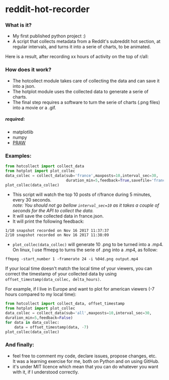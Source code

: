 # reddit-hot-recorder

### What is it?
- My first published python project :)
- A script that collects metadata from a Reddit's subreddit hot section, at regular intervals, and turns it into a serie of charts, to be animated.

Here is a result, after recording xx hours of activity on the top of r/all:

### How does it work?
- The hotcollect module takes care of collecting the data and can save it into a json.  
- The hotplot module uses the collected data to generate a serie of charts.  
- The final step requires a software to turn the serie of charts (.png files) into a movie or a .gif.  

##### required:
- matplotlib
- numpy
- [PRAW](https://praw.readthedocs.io/en/latest/)

### Examples:
```python
from hotcollect import collect_data
from hotplot import plot_collec
data_collec = collect_data(sub='france',maxposts=10,interval_sec=30,
                           duration_min=5,feedback=True,savefile='france.json')
plot_collec(data_collec)
```
- This script will watch the top 10 posts of r/france during 5 minutes, every 30 seconds.  
*note: You should not go bellow `interval_sec=10` as it takes a couple of seconds for the API to collect the data.*  
- It will save the collected data in france.json.  
- It will print the following feedback:  
```shell
1/10 snapshot recorded on Nov 16 2017 11:37:37
2/10 snapshot recorded on Nov 16 2017 11:38:09
```
- `plot_collec(data_collec)` will generate 10 .png to be turned into a .mp4.  
On linux, I use ffmepg to turns the serie of .png into a .mp4, as follow:  
```shell
ffmpeg -start_number 1 -framerate 24 -i %04d.png output.mp4
```  

If your local time doesn't match the local time of your viewers, you can correct the timestamp of your collected data by using `offset_timestamp(data_collec, delta_hours)`.

For example, if I live in Europe and want to plot for american viewers (-7 hours compared to my local time):
```python
from hotcollect import collect_data, offset_timestamp
from hotplot import plot_collec
data_collec = collect_data(sub='all',maxposts=10,interval_sec=30,
duration_min=5,feedback=False)
for data in data_collec:
    data = offset_timestamp(data, -7)
plot_collec(data_collec)
```

### And finally:
- feel free to comment my code, declare issues, propose changes, etc.  
It was a learning exercise for me, both on Python and on using GitHub.  
- it's under MIT licence which mean that you can do whatever you want with it, if I understood correctly.  

